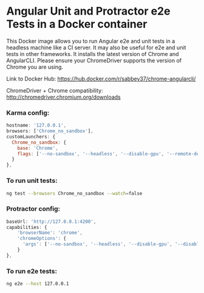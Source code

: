 # Angular Unit and Protractor e2e Tests in a Docker container
This Docker image allows you to run Angular e2e and unit tests in a headless machine like a CI server. It may also be useful for e2e and unit tests in other frameworks. It installs the latest version of Chrome and AngularCLI. Please ensure your ChromeDriver supports the version of Chrome you are using.

Link to Docker Hub: https://hub.docker.com/r/sabbey37/chrome-angularcli/

ChromeDriver + Chrome compatibility: http://chromedriver.chromium.org/downloads

### Karma config:
```javascript
hostname: '127.0.0.1',
browsers: ['Chrome_no_sandbox'],
customLaunchers: {
  Chrome_no_sandbox: {
    base: 'Chrome',
    flags: ['--no-sandbox', '--headless', '--disable-gpu', '--remote-debugging-port=9222']
  }
},
```
### To run unit tests:
```bash
ng test --browsers Chrome_no_sandbox --watch=false
```

### Protractor config:
```javascript
baseUrl: 'http://127.0.0.1:4200',
capabilities: {
    'browserName': 'chrome',
    'chromeOptions': {
      'args': ['--no-sandbox', '--headless', '--disable-gpu', '--disable-browser-side-navigation']
    }
},
```

### To run e2e tests:
```bash
ng e2e --host 127.0.0.1
```
